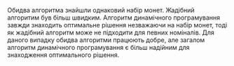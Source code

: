 Обидва алгоритма знайшли однаковий набір монет. 
Жадібний алгоритим був більш швидким.
Алгоритм динамічного програмування завжди знаходить оптимальне рішення незважаючи на набір монет, тоді як жадібний алгоритм може не підходити для певних номіналів. 
Для даного випадку обидва алгоритми працюють добре, але загалом алгоритм динамічного програмування є більш надійним для знаходження оптимального рішення.
